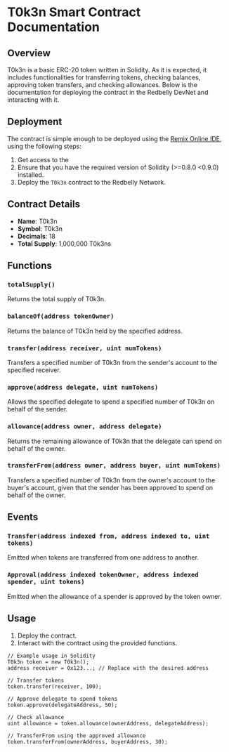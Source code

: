 # T0k3n Smart Contract Documentation

## Overview

T0k3n is a basic ERC-20 token written in Solidity. As it is expected, it includes functionalities for transferring tokens, checking balances, approving token transfers, and checking allowances. Below is the documentation for deploying the
contract in the Redbelly DevNet and interacting with it.

## Deployment

The contract is simple enough to be deployed using the [Remix Online IDE](https://remix.ethereum.org), using the following steps:

1. Get access to the 
1. Ensure that you have the required version of Solidity (>=0.8.0 <0.9.0) installed.
2. Deploy the `T0k3n` contract to the Redbelly Network.

## Contract Details

- **Name**: T0k3n
- **Symbol**: T0k3n
- **Decimals**: 18
- **Total Supply**: 1,000,000 T0k3ns

## Functions

### `totalSupply()`

Returns the total supply of T0k3n.

### `balanceOf(address tokenOwner)`

Returns the balance of T0k3n held by the specified address.

### `transfer(address receiver, uint numTokens)`

Transfers a specified number of T0k3n from the sender's account to the specified receiver.

### `approve(address delegate, uint numTokens)`

Allows the specified delegate to spend a specified number of T0k3n on behalf of the sender.

### `allowance(address owner, address delegate)`

Returns the remaining allowance of T0k3n that the delegate can spend on behalf of the owner.

### `transferFrom(address owner, address buyer, uint numTokens)`

Transfers a specified number of T0k3n from the owner's account to the buyer's account, given that the sender has been approved to spend on behalf of the owner.

## Events

### `Transfer(address indexed from, address indexed to, uint tokens)`

Emitted when tokens are transferred from one address to another.

### `Approval(address indexed tokenOwner, address indexed spender, uint tokens)`

Emitted when the allowance of a spender is approved by the token owner.

## Usage

1. Deploy the contract.
2. Interact with the contract using the provided functions.

```solidity
// Example usage in Solidity
T0k3n token = new T0k3n();
address receiver = 0x123...; // Replace with the desired address

// Transfer tokens
token.transfer(receiver, 100);

// Approve delegate to spend tokens
token.approve(delegateAddress, 50);

// Check allowance
uint allowance = token.allowance(ownerAddress, delegateAddress);

// TransferFrom using the approved allowance
token.transferFrom(ownerAddress, buyerAddress, 30);
